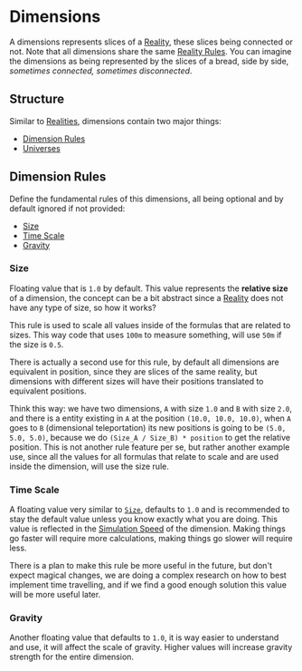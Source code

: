 # Dimensions
A dimensions represents slices of a [Reality](./reality.md), these slices being connected or not. Note that all dimensions share the same [Reality Rules](reality_rules.md). You can imagine the dimensions as being represented by the slices of a bread, side by side, _sometimes connected, sometimes disconnected_.

## Structure
Similar to [Realities](./reality.md), dimensions contain two major things:
- [Dimension Rules](./#dimension-rules)
- [Universes]()

## Dimension Rules
Define the fundamental rules of this dimensions, all being optional and by default ignored if not provided:
- [Size](./dimensions.md#size)
- [Time Scale](./dimensions.md#time-scale)
- [Gravity](./dimensions.md#gravity)

### Size
Floating value that is `1.0` by default. This value represents the **relative size** of a dimension, the concept can be a bit abstract since a [Reality]() does not have any type of size, so how it works?

This rule is used to scale all values inside of the formulas that are related to sizes. This way code that uses `100m` to measure something, will use `50m` if the size is `0.5`.

There is actually a second use for this rule, by default all dimensions are equivalent in position, since they are slices of the same reality, but dimensions with different sizes will have their positions translated to equivalent positions.

Think this way: we have two dimensions, `A` with size `1.0` and `B` with size `2.0`, and there is a entity existing in `A` at the position `(10.0, 10.0, 10.0)`, when `A` goes to `B` (dimensional teleportation) its new positions is going to be `(5.0, 5.0, 5.0)`, because we do `(Size_A / Size_B) * position` to get the relative position. This is not another rule feature per se, but rather another example use, since all the values for all formulas that relate to scale and are used inside the dimension, will use the size rule.

### Time Scale
A floating value very similar to [`Size`](#size), defaults to `1.0` and is recommended to stay the default value unless you know exactly what you are doing. This value is reflected in the [Simulation Speed]() of the dimension. Making things go faster will require more calculations, making things go slower will require less.

There is a plan to make this rule be more useful in the future, but don't expect magical changes, we are doing a complex research on how to best implement time travelling, and if we find a good enough solution this value will be more useful later.

### Gravity
Another floating value that defaults to `1.0`, it is way easier to understand and use, it will affect the scale of gravity. Higher values will increase gravity strength for the entire dimension.
